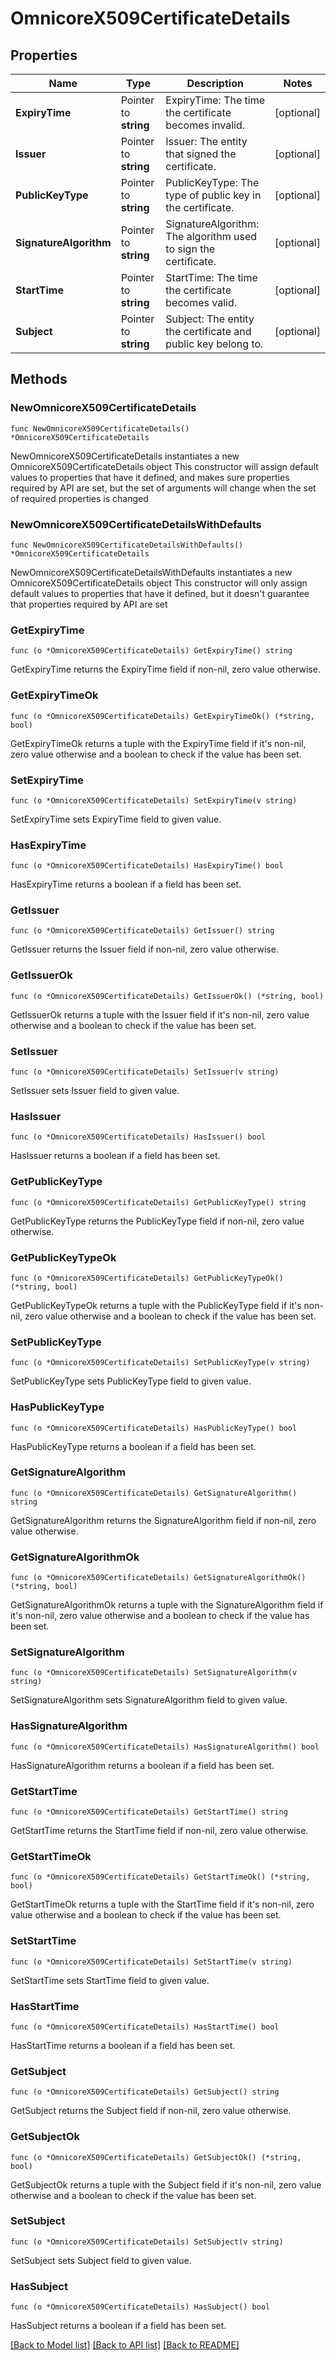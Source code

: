 # OmnicoreX509CertificateDetails

## Properties

Name | Type | Description | Notes
------------ | ------------- | ------------- | -------------
**ExpiryTime** | Pointer to **string** | ExpiryTime: The time the certificate becomes invalid. | [optional] 
**Issuer** | Pointer to **string** | Issuer: The entity that signed the certificate. | [optional] 
**PublicKeyType** | Pointer to **string** | PublicKeyType: The type of public key in the certificate. | [optional] 
**SignatureAlgorithm** | Pointer to **string** | SignatureAlgorithm: The algorithm used to sign the certificate. | [optional] 
**StartTime** | Pointer to **string** | StartTime: The time the certificate becomes valid. | [optional] 
**Subject** | Pointer to **string** | Subject: The entity the certificate and public key belong to. | [optional] 

## Methods

### NewOmnicoreX509CertificateDetails

`func NewOmnicoreX509CertificateDetails() *OmnicoreX509CertificateDetails`

NewOmnicoreX509CertificateDetails instantiates a new OmnicoreX509CertificateDetails object
This constructor will assign default values to properties that have it defined,
and makes sure properties required by API are set, but the set of arguments
will change when the set of required properties is changed

### NewOmnicoreX509CertificateDetailsWithDefaults

`func NewOmnicoreX509CertificateDetailsWithDefaults() *OmnicoreX509CertificateDetails`

NewOmnicoreX509CertificateDetailsWithDefaults instantiates a new OmnicoreX509CertificateDetails object
This constructor will only assign default values to properties that have it defined,
but it doesn't guarantee that properties required by API are set

### GetExpiryTime

`func (o *OmnicoreX509CertificateDetails) GetExpiryTime() string`

GetExpiryTime returns the ExpiryTime field if non-nil, zero value otherwise.

### GetExpiryTimeOk

`func (o *OmnicoreX509CertificateDetails) GetExpiryTimeOk() (*string, bool)`

GetExpiryTimeOk returns a tuple with the ExpiryTime field if it's non-nil, zero value otherwise
and a boolean to check if the value has been set.

### SetExpiryTime

`func (o *OmnicoreX509CertificateDetails) SetExpiryTime(v string)`

SetExpiryTime sets ExpiryTime field to given value.

### HasExpiryTime

`func (o *OmnicoreX509CertificateDetails) HasExpiryTime() bool`

HasExpiryTime returns a boolean if a field has been set.

### GetIssuer

`func (o *OmnicoreX509CertificateDetails) GetIssuer() string`

GetIssuer returns the Issuer field if non-nil, zero value otherwise.

### GetIssuerOk

`func (o *OmnicoreX509CertificateDetails) GetIssuerOk() (*string, bool)`

GetIssuerOk returns a tuple with the Issuer field if it's non-nil, zero value otherwise
and a boolean to check if the value has been set.

### SetIssuer

`func (o *OmnicoreX509CertificateDetails) SetIssuer(v string)`

SetIssuer sets Issuer field to given value.

### HasIssuer

`func (o *OmnicoreX509CertificateDetails) HasIssuer() bool`

HasIssuer returns a boolean if a field has been set.

### GetPublicKeyType

`func (o *OmnicoreX509CertificateDetails) GetPublicKeyType() string`

GetPublicKeyType returns the PublicKeyType field if non-nil, zero value otherwise.

### GetPublicKeyTypeOk

`func (o *OmnicoreX509CertificateDetails) GetPublicKeyTypeOk() (*string, bool)`

GetPublicKeyTypeOk returns a tuple with the PublicKeyType field if it's non-nil, zero value otherwise
and a boolean to check if the value has been set.

### SetPublicKeyType

`func (o *OmnicoreX509CertificateDetails) SetPublicKeyType(v string)`

SetPublicKeyType sets PublicKeyType field to given value.

### HasPublicKeyType

`func (o *OmnicoreX509CertificateDetails) HasPublicKeyType() bool`

HasPublicKeyType returns a boolean if a field has been set.

### GetSignatureAlgorithm

`func (o *OmnicoreX509CertificateDetails) GetSignatureAlgorithm() string`

GetSignatureAlgorithm returns the SignatureAlgorithm field if non-nil, zero value otherwise.

### GetSignatureAlgorithmOk

`func (o *OmnicoreX509CertificateDetails) GetSignatureAlgorithmOk() (*string, bool)`

GetSignatureAlgorithmOk returns a tuple with the SignatureAlgorithm field if it's non-nil, zero value otherwise
and a boolean to check if the value has been set.

### SetSignatureAlgorithm

`func (o *OmnicoreX509CertificateDetails) SetSignatureAlgorithm(v string)`

SetSignatureAlgorithm sets SignatureAlgorithm field to given value.

### HasSignatureAlgorithm

`func (o *OmnicoreX509CertificateDetails) HasSignatureAlgorithm() bool`

HasSignatureAlgorithm returns a boolean if a field has been set.

### GetStartTime

`func (o *OmnicoreX509CertificateDetails) GetStartTime() string`

GetStartTime returns the StartTime field if non-nil, zero value otherwise.

### GetStartTimeOk

`func (o *OmnicoreX509CertificateDetails) GetStartTimeOk() (*string, bool)`

GetStartTimeOk returns a tuple with the StartTime field if it's non-nil, zero value otherwise
and a boolean to check if the value has been set.

### SetStartTime

`func (o *OmnicoreX509CertificateDetails) SetStartTime(v string)`

SetStartTime sets StartTime field to given value.

### HasStartTime

`func (o *OmnicoreX509CertificateDetails) HasStartTime() bool`

HasStartTime returns a boolean if a field has been set.

### GetSubject

`func (o *OmnicoreX509CertificateDetails) GetSubject() string`

GetSubject returns the Subject field if non-nil, zero value otherwise.

### GetSubjectOk

`func (o *OmnicoreX509CertificateDetails) GetSubjectOk() (*string, bool)`

GetSubjectOk returns a tuple with the Subject field if it's non-nil, zero value otherwise
and a boolean to check if the value has been set.

### SetSubject

`func (o *OmnicoreX509CertificateDetails) SetSubject(v string)`

SetSubject sets Subject field to given value.

### HasSubject

`func (o *OmnicoreX509CertificateDetails) HasSubject() bool`

HasSubject returns a boolean if a field has been set.


[[Back to Model list]](../README.md#documentation-for-models) [[Back to API list]](../README.md#documentation-for-api-endpoints) [[Back to README]](../README.md)


